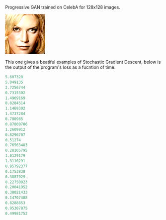 Progressive GAN trained on CelebA for 128x128 images.

![results](results/animation.gif)


This one gives a beatiful examples of Stochastic Gradient Descent, below is the output of the program's loss as a fucntion of time.

~~~python
5.607328
5.049135
2.7256744
0.7315302
1.4969169
0.8284514
1.1469302
1.4737284
0.780985
0.87809706
1.2609912
0.8296707
0.51274
0.76563483
0.28105795
1.0129179
1.3110291
0.95792377
0.1753838
0.3887029
0.22750023
0.20041952
0.38021433
0.14707488
0.8288853
0.95307875
0.49981752
~~~